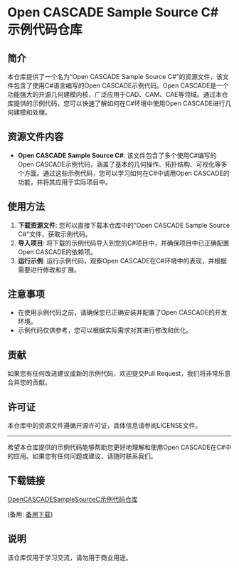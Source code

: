 # Open CASCADE Sample Source C# 示例代码仓库

## 简介

本仓库提供了一个名为“Open CASCADE Sample Source C#”的资源文件，该文件包含了使用C#语言编写的Open CASCADE示例代码。Open CASCADE是一个功能强大的开源几何建模内核，广泛应用于CAD、CAM、CAE等领域。通过本仓库提供的示例代码，您可以快速了解如何在C#环境中使用Open CASCADE进行几何建模和处理。

## 资源文件内容

- **Open CASCADE Sample Source C#**: 该文件包含了多个使用C#编写的Open CASCADE示例代码，涵盖了基本的几何操作、拓扑结构、可视化等多个方面。通过这些示例代码，您可以学习如何在C#中调用Open CASCADE的功能，并将其应用于实际项目中。

## 使用方法

1. **下载资源文件**: 您可以直接下载本仓库中的“Open CASCADE Sample Source C#”文件，获取示例代码。
2. **导入项目**: 将下载的示例代码导入到您的C#项目中，并确保项目中已正确配置Open CASCADE的依赖项。
3. **运行示例**: 运行示例代码，观察Open CASCADE在C#环境中的表现，并根据需要进行修改和扩展。

## 注意事项

- 在使用示例代码之前，请确保您已正确安装并配置了Open CASCADE的开发环境。
- 示例代码仅供参考，您可以根据实际需求对其进行修改和优化。

## 贡献

如果您有任何改进建议或新的示例代码，欢迎提交Pull Request，我们将非常乐意合并您的贡献。

## 许可证

本仓库中的资源文件遵循开源许可证，具体信息请参阅LICENSE文件。

---

希望本仓库提供的示例代码能够帮助您更好地理解和使用Open CASCADE在C#中的应用。如果您有任何问题或建议，请随时联系我们。

## 下载链接
[OpenCASCADESampleSourceC示例代码仓库](https://pan.quark.cn/s/c0fa85120651) 

(备用: [备用下载](https://pan.baidu.com/s/1kLgA3ykoOR-fVaICavjVSA?pwd=1234))

## 说明

该仓库仅用于学习交流，请勿用于商业用途。
